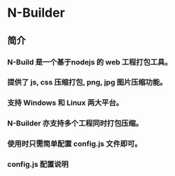 N-Builder
============

简介
-----

### N-Build 是一个基于nodejs 的 web 工程打包工具。
### 提供了 js, css 压缩打包, png, jpg 图片压缩功能。
### 支持 Windows 和 Linux 两大平台。
### N-Builder 亦支持多个工程同时打包压缩。
### 使用时只需简单配置 config.js 文件即可。

### config.js 配置说明


